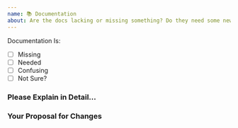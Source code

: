 ```yaml
---
name: 📚 Documentation
about: Are the docs lacking or missing something? Do they need some new 🔥 hotness? Tell us here.
---
```


<!-- Please don't delete this template otherwise your issue will be closed immediately -->
<!-- Before creating an issue please make sure you are using the latest version of webpack. -->

Documentation Is:

<!-- Please place an x (no spaces!) in all [ ] that apply -->

- [ ] Missing
- [ ] Needed
- [ ] Confusing
- [ ] Not Sure?

### Please Explain in Detail...

<!-- Please don't delete this template otherwise your issue will be closed immediately -->
<!-- https://github.com/webpack/webpack/discussions -->
<!-- https://stackoverflow.com/questions/ask?tags=webpack -->
<!-- Issues which contain questions or support requests will be closed. -->

### Your Proposal for Changes

